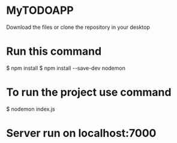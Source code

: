 # MyTODOAPP

Download the files or clone the repository in your desktop

# Run this command 
$ npm install
$ npm install --save-dev nodemon
# To run the project use command
$ nodemon index.js
# Server run on localhost:7000 


